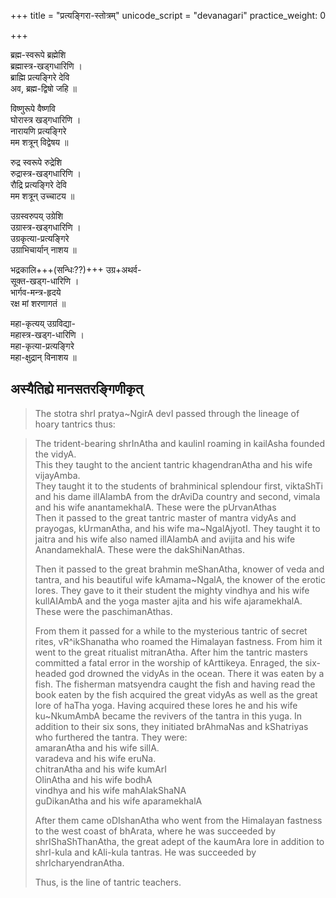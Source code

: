 +++
title = "प्रत्यङ्गिरा-स्तोत्रम्"
unicode_script = "devanagari"
practice_weight: 0

+++

ब्रह्म-स्वरूपे ब्रह्मेशि  
ब्रह्मास्त्र-खड्गधारिणि ।  
ब्राह्मि प्रत्यङ्गिरे देवि  
अव, ब्रह्म-द्विषो जहि ॥

विष्णुरूपे वैष्णवि  
घोरास्त्र खड्गधारिणि ।  
नारायणि प्रत्यङ्गिरे  
मम शत्रून् विद्वेषय ॥

रुद्र स्वरूपे रुद्रेशि  
रुद्रास्त्र-खड्गधारिणि ।  
रौद्रि प्रत्यङ्गिरे देवि  
मम शत्रून् उच्चाटय ॥

उग्रस्वरुपय् उग्रेशि  
उग्रास्त्र-खड्गधारिणि ।  
उग्रकृत्या-प्रत्यङ्गिरे  
उग्राभिचार्यान् नाशय ॥

भद्रकालि+++(सन्धिः??)+++ उग्र+अथर्व-  
सूक्त-खड्ग-धारिणि ।  
भार्गव-मन्त्र-हृदये  
रक्ष मां शरणागतं ॥

महा-कृत्यय् उग्रविद्या-  
महास्त्र-खड्ग-धारिणि ।  
महा-कृत्या-प्रत्यङ्गिरे  
महा-क्षुद्रान् विनाशय ॥

## अस्यैतिह्ये मानसतरङ्गिणीकृत्
> The stotra shrI pratya\~NgirA devI passed through the lineage of hoary
  tantrics thus:
  
>  The trident-bearing shrInAtha and kaulinI roaming in kailAsha founded
  the vidyA.  
  This they taught to the ancient tantric khagendranAtha and his wife
  vijayAmba.  
  They taught it to the students of brahminical splendour first, viktaShTi
  and his dame illAIambA from the drAviDa country and second, vimala and
  his wife anantamekhalA. These were the pUrvanAthas  
  Then it passed to the great tantric master of mantra vidyAs and
  prayogas, kUrmanAtha, and his wife ma\~NgalAjyotI. They taught it to
  jaitra and his wife also named illAIambA and avijita and his wife
  AnandamekhalA. These were the dakShiNanAthas.
> 
> Then it passed to the great brahmin meShanAtha, knower of veda and
  tantra, and his beautiful wife kAmama\~NgalA, the knower of the erotic
  lores. They gave to it their student the mighty vindhya and his wife
  kullAIAmbA and the yoga master ajita and his wife ajaramekhalA. These
  were the paschimanAthas.
> 
> From them it passed for a while to the mysterious tantric of secret
  rites, vR^ikShanatha who roamed the Himalayan fastness. From him it went
  to the great ritualist mitranAtha. After him the tantric masters
  committed a fatal error in the worship of kArttikeya. Enraged, the
  six-headed god drowned the vidyAs in the ocean. There it was eaten by a
  fish. The fisherman matsyendra caught the fish and having read the book
  eaten by the fish acquired the great vidyAs as well as the great lore of
  haTha yoga. Having acquired these lores he and his wife ku\~NkumAmbA
  became the revivers of the tantra in this yuga. In addition to their six
  sons, they initiated brAhmaNas and kShatriyas who furthered the tantra.
  They were:  
  amaranAtha and his wife sillA.  
  varadeva and his wife eruNa.  
  chitranAtha and his wife kumArI  
  OlinAtha and his wife bodhA  
  vindhya and his wife mahAlakShaNA  
  guDikanAtha and his wife aparamekhalA
> 
> After them came oDIshanAtha who went from the Himalayan fastness to the
  west coast of bhArata, where he was succeeded by shrIShaShThanAtha, the
  great adept of the kaumAra lore in addition to shrI-kula and kAli-kula
  tantras. He was succeeded by shrIcharyendranAtha.
> 
> Thus, is the line of tantric teachers.
